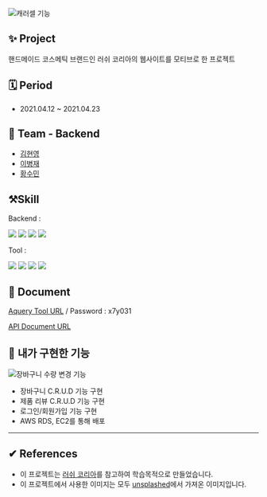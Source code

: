 ![캐러셀 기능](https://user-images.githubusercontent.com/74173368/128135993-bfe5aacd-0d26-4970-b0f3-136211b0f911.gif)



## ✨ Project
핸드메이드 코스메틱 브랜드인 러쉬 코리아의 웹사이트를 모티브로 한 프로젝트

## 🗓 Period
- 2021.04.12 ~ 2021.04.23

## 👫 Team - Backend
- [김현영](https://github.com/hyun0k)
- [이병재](https://github.com/redgpcmffld)
- [황수민](https://github.com/miniming)

## ⚒️Skill
Backend : <p><img src="https://img.shields.io/badge/Python-3766AB?style=flat-square&logo=Python&logoColor=white"/>
<img src="https://img.shields.io/badge/Django-092E20?style=flat-square&logo=Django&logoColor=white"/>
<img src="https://img.shields.io/badge/MySQL-4479A1?style=flat-square&logo=MySQL&logoColor=white"/>
<img src="https://img.shields.io/badge/AWS-232F3E?style=flat-square&logo=AWS&logoColor=white"/></p>
Tool : <p><img src="https://img.shields.io/badge/Slack-4A154B?style=flat-square&logo=Slack&logoColor=white"/>
<img src="https://img.shields.io/badge/Postman-FF6C37?style=flat-square&logo=Postman&logoColor=white"/>
<img src="https://img.shields.io/badge/Git-F05032?style=flat-square&logo=Git&logoColor=white"/>
<img src="https://img.shields.io/badge/Trello-0052CC?style=flat-square&logo=Trello&logoColor=white"/></p>

## 📑 Document
[Aquery Tool URL](https://aquerytool.com/aquerymain/index/?rurl=27bac6ec-223e-4dc2-9c2a-3cf2df591762&) / Password : x7y031

[API Document URL](https://documenter.getpostman.com/view/15442239/TzJvfHg4)


## 📝 내가 구현한 기능
![장바구니 수량 변경 기능](https://user-images.githubusercontent.com/74173368/128135975-a9a06a38-8016-419f-846b-99242b7b14b3.gif)

- 장바구니 C.R.U.D 기능 구현
- 제품 리뷰 C.R.U.D 기능 구현
- 로그인/회원가입 기능 구현
- AWS RDS, EC2를 통해 배포

-------------------
## ✔︎ References
- 이 프로젝트는 [러쉬 코리아](https://lush.co.kr/main/index.php)를 참고하여 학습목적으로 만들었습니다.
- 이 프로젝트에서 사용한 이미지는 모두 [unsplashed](https://unsplash.com/)에서 가져온 이미지입니다.
